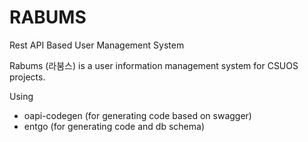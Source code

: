 # RABUMS
Rest API Based User Management System

Rabums (라붐스) is a user information management system for CSUOS projects.



Using 

* oapi-codegen (for generating code based on swagger)
* entgo (for generating code and db schema)